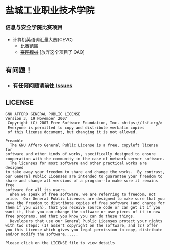 # 盐城工业职业技术学院
### 信息与安全学院比赛项目
- 计算机英语词汇量大赛(CEVC)
    - [比赛范围](https://github.com/ChishFoxcat/YCGYMatch/blob/master/CEVC/Range.md)
    - ~~[赛题模拟]()~~ [放弃这个项目了 QAQ]

## 有问题！
- ### 有任何问题请前往 [Issues](https://github.com/ChishFoxcat/YCGYMatch/issues)

## LICENSE
```
GNU AFFERO GENERAL PUBLIC LICENSE
Version 3, 19 November 2007
 Copyright (C) 2007 Free Software Foundation, Inc. <https://fsf.org/>
 Everyone is permitted to copy and distribute verbatim copies
 of this license document, but changing it is not allowed.

Preamble
  The GNU Affero General Public License is a free, copyleft license for
software and other kinds of works, specifically designed to ensure
cooperation with the community in the case of network server software.
  The licenses for most software and other practical works are designed
to take away your freedom to share and change the works.  By contrast,
our General Public Licenses are intended to guarantee your freedom to
share and change all versions of a program--to make sure it remains free
software for all its users.
  When we speak of free software, we are referring to freedom, not
price.  Our General Public Licenses are designed to make sure that you
have the freedom to distribute copies of free software (and charge for
them if you wish), that you receive source code or can get it if you
want it, that you can change the software or use pieces of it in new
free programs, and that you know you can do these things.
  Developers that use our General Public Licenses protect your rights
with two steps: (1) assert copyright on the software, and (2) offer
you this License which gives you legal permission to copy, distribute
and/or modify the software......

Please click on the LICENSE file to view details
```